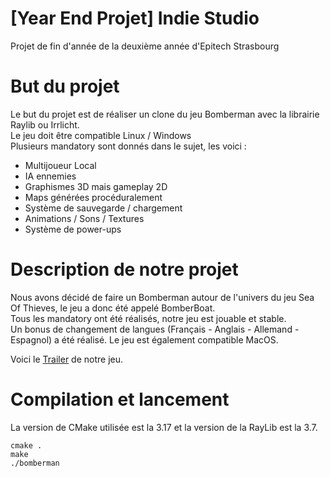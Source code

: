 # [Year End Projet] Indie Studio
Projet de fin d'année de la deuxième année d'Epitech Strasbourg

# But du projet
Le but du projet est de réaliser un clone du jeu Bomberman avec la librairie Raylib ou Irrlicht. <br>
Le jeu doit être compatible Linux / Windows <br>
Plusieurs mandatory sont donnés dans le sujet, les voici :

- Multijoueur Local
- IA ennemies
- Graphismes 3D mais gameplay 2D
- Maps générées procéduralement
- Système de sauvegarde / chargement
- Animations / Sons / Textures
- Système de power-ups

# Description de notre projet

Nous avons décidé de faire un Bomberman autour de l'univers du jeu Sea Of Thieves, le jeu a donc été appelé BomberBoat.<br>
Tous les mandatory ont été réalisés, notre jeu est jouable et stable.<br>
Un bonus de changement de langues (Français - Anglais - Allemand - Espagnol) a été réalisé. Le jeu est également compatible MacOS.

Voici le [Trailer](https://www.youtube.com/watch?v=rA_xhTSJFH4) de notre jeu.

# Compilation et lancement

La version de CMake utilisée est la 3.17 et la version de la RayLib est la 3.7.

```shell
cmake .
make
./bomberman
```
